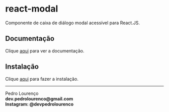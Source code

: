 # react-modal

Componente de caixa de diálogo modal acessível para React.JS.

## Documentação

Clique [aqui](https://github.com/reactjs/react-modal) para ver a documentação.

## Instalação

Clique [aqui](https://www.npmjs.com/package/react-modal) para fazer a instalação.


<hr>
<stong>Pedro Lourenço</strong><br>
<Strong>dev.pedrolourenco@gmail.com</strong><br>
<Strong>Instagram: @devpedrolourenco</strong>
